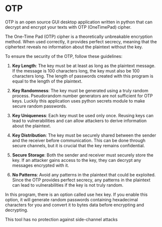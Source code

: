 # OTP
OTP is an open source GUI desktop application written in python that can decrypt and encrypt your texts with OTP (OneTimePad) cipher. 

The One-Time Pad (OTP) cipher is a theoretically unbreakable encryption method. When used correctly, it provides perfect secrecy, meaning that the ciphertext reveals no information about the plaintext without the key.

To ensure the security of the OTP, follow these guidelines: 

1. **Key Length**: The key must be at least as long as the plaintext message. If the message is 100 characters long, the key must also be 100 characters long. The length of passwords created with this program is equal to the length of the plaintext.

2. **Key Randomness**: The key must be generated using a truly random process. Pseudorandom number generators are not sufficient for OTP keys. Luckily this application uses python secrets module to make secure random passwords. 

3. **Key Uniqueness**: Each key must be used only once. Reusing keys can lead to vulnerabilities and can allow attackers to derive information about the plaintext. 

4. **Key Distribution**: The key must be securely shared between the sender and the receiver before communication. This can be done through secure channels, but it is crucial that the key remains confidential. 

5. **Secure Storage**: Both the sender and receiver must securely store the key. If an attacker gains access to the key, they can decrypt any messages encrypted with it. 

6. **No Patterns**: Avoid any patterns in the plaintext that could be exploited. Since the OTP provides perfect secrecy, any patterns in the plaintext can lead to vulnerabilities if the key is not truly random.

In this program, there is an option called use hex key.  If you enable this option, it will generate random passwords containing hexadecimal characters for you and convert it to bytes data before encrypting and decrypting.

This tool has no protection against side-channel attacks
